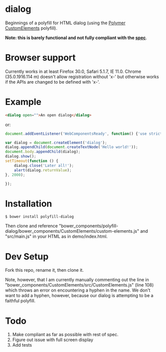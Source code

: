 # dialog

Beginnings of a polyfill for HTML dialog (using the
[Polymer CustomElements](https://github.com/Polymer/CustomElements)
polyfill).

**Note: this is barely functional and not fully compliant with the [spec](http://www.w3.org/html/wg/drafts/html/master/interactive-elements.html#the-dialog-element)**.

# Browser support

Currently works in at least Firefox 30.0, Safari 5.1.7, IE 11.0.
Chrome (35.0.1916.114 m) doesn't allow registration without 'x-'
but otherwise works if the APIs are changed to be defined with 'x-'.

# Example

```html
<dialog open="">An open dialog</dialog>
```

or:

```js
document.addEventListener('WebComponentsReady', function() {'use strict';

var dialog = document.createElement('dialog');
dialog.appendChild(document.createTextNode('Hello world!'));
document.body.appendChild(dialog);
dialog.show();
setTimeout(function () {
	dialog.close('Later all!');
	alert(dialog.returnValue);
}, 2000);

});
```

# Installation

```
$ bower install polyfill-dialog
```

Then clone and reference
"bower_components/polyfill-dialog/bower_components/CustomElements/custom-elements.js"
and "src/main.js" in your HTML as in demo/index.html.

# Dev Setup

Fork this repo, rename it, then clone it.

Note, however, that I am currently manually commenting out the line in
"bower_components/CustomElements/src/CustomElements.js" (line 108)
which throws an error on encountering a hyphen in the name. We don't
want to add a hyphen, however, because our dialog is attempting to be
a faithful polyfill.

# Todo

1. Make compliant as far as possible with rest of spec.
1. Figure out issue with full screen display
1. Add tests
